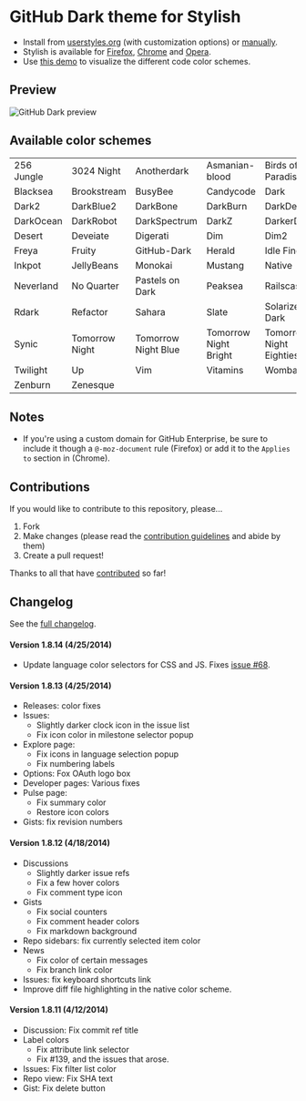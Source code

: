 # GitHub Dark theme for Stylish
- Install from [userstyles.org](http://userstyles.org/styles/37035) (with customization options) or [manually](https://raw.github.com/StylishThemes/GitHub-Dark/master/github-dark.css).
- Stylish is available for [Firefox](https://addons.mozilla.org/en-US/firefox/addon/2108/), [Chrome](https://chrome.google.com/extensions/detail/fjnbnpbmkenffdnngjfgmeleoegfcffe) and [Opera](https://addons.opera.com/en/extensions/details/stylish-for-opera/).
- Use [this demo](http://StylishThemes.github.io/GitHub-Dark/) to visualize the different code color schemes.

## Preview
![GitHub Dark preview](http://i.imgur.com/MsrHuFh.png)

## Available color schemes

|   |   |   |   |   |
| --- | --- | --- | --- | --- |
| 256 Jungle | 3024 Night | Anotherdark | Asmanian-blood | Birds of Paradise |
| Blacksea | Brookstream | BusyBee | Candycode | Dark |
| Dark2 | DarkBlue2 | DarkBone | DarkBurn | DarkDevel |
| DarkOcean | DarkRobot | DarkSpectrum | DarkZ | DarkerDesert |
| Desert | Deveiate | Digerati | Dim | Dim2 |
| Freya | Fruity | GitHub-Dark | Herald | Idle Fingers |
| Inkpot | JellyBeans | Monokai | Mustang | Native |
| Neverland | No Quarter | Pastels on Dark | Peaksea | Railscasts |
| Rdark | Refactor | Sahara | Slate | Solarized Dark |
| Synic | Tomorrow Night | Tomorrow Night Blue | Tomorrow Night Bright | Tomorrow Night Eighties |
| Twilight | Up | Vim | Vitamins | Wombat |
| Zenburn | Zenesque |  |  |  |

## Notes

* If you're using a custom domain for GitHub Enterprise, be sure to include it though a `@-moz-document` rule (Firefox) or add it to the `Applies to` section in (Chrome).

## Contributions

If you would like to contribute to this repository, please...

1. Fork
2. Make changes (please read the [contribution guidelines](https://github.com/StylishThemes/GitHub-Dark/blob/master/CONTRIBUTING.md) and abide by them)
3. Create a pull request!

Thanks to all that have [contributed](https://github.com/StylishThemes/GitHub-Dark/graphs/contributors) so far!

## Changelog

See the [full changelog](https://github.com/StylishThemes/GitHub-Dark/wiki).

#### Version 1.8.14 (4/25/2014)

* Update language color selectors for CSS and JS. Fixes [issue #68](https://github.com/StylishThemes/GitHub-Dark/issues/68).

#### Version 1.8.13 (4/25/2014)

* Releases: color fixes
* Issues:
  * Slightly darker clock icon in the issue list
  * Fix icon color in milestone selector popup
* Explore page:
  * Fix icons in language selection popup
  * Fix numbering labels
* Options: Fox OAuth logo box
* Developer pages: Various fixes
* Pulse page:
  * Fix summary color
  * Restore icon colors
* Gists: fix revision numbers

#### Version 1.8.12 (4/18/2014)

* Discussions
  * Slightly darker issue refs
  * Fix a few hover colors
  * Fix comment type icon
* Gists
  * Fix social counters
  * Fix comment header colors
  * Fix markdown background
* Repo sidebars: fix currently selected item color
* News
  * Fix color of certain messages
  * Fix branch link color
* Issues: fix keyboard shortcuts link
* Improve diff file highlighting in the native color scheme.

#### Version 1.8.11 (4/12/2014)

* Discussion: Fix commit ref title
* Label colors
  * Fix attribute link selector
  * Fix #139, and the issues that arose.
* Issues: Fix filter list color
* Repo view: Fix SHA text
* Gist: Fix delete button

